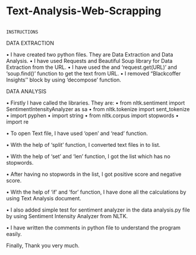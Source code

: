 # Text-Analysis-Web-Scrapping

                                                                    INSTRUCTIONS

DATA EXTRACTION

•	I have created two python files. They are Data Extraction and Data Analysis.
•	I have used Requests and Beautiful Soup library for Data Extraction from the URL.
•	I have used the and ‘request.get(URL)’ and ‘soup.find()’ function to get the text from URL.
•	I removed “Blackcoffer Insights’’ block by using ‘decompose’ function.


DATA ANALYSIS

•	Firstly I have called the libraries. They are:
•	from nltk.sentiment import SentimentIntensityAnalyzer as sa
•	from nltk.tokenize import sent_tokenize
•	import pyphen
•	import string
•	from nltk.corpus import stopwords
•	import re

•	To open Text file, I have used ‘open’ and ‘read’ function.

•	With the help of ‘split’ function, I converted text files in to list.

•	With the help of ‘set’ and ‘len’ function, I got the list which has no stopwords.

•	After having no stopwords in the list, I got positive score and negative score.

•	With the help of ‘if’ and ‘for’ function, I have done all the calculations by using Text Analysis document.

•	I also added simple test for sentiment analyzer in the data analysis.py file by using Sentiment Intensity Analyzer from NLTK.

•	I have written the comments in python file to understand the program easily.



Finally, Thank you very much.



